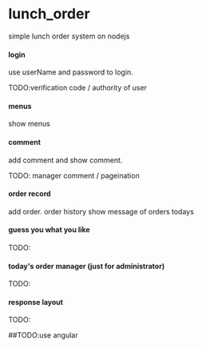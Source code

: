 # lunch_order
simple lunch order system on nodejs


#### login 
 use userName and password to login. 
 
 
 TODO:verification code /  authority of user 
 
#### menus 
show menus


#### comment
 add comment and show comment. 
 
 
 TODO: manager comment / pageination 
 
 
#### order record
 add order. 
 order history
 show message of orders todays
 
#### guess you what you like
 TODO: 
 
#### today's order manager (just for administrator)
  TODO:
  
#### response layout
TODO:

##TODO:use angular 

